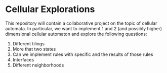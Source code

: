 # Cellular Explorations

This repository will contain a collaborative project on the topic of cellular automata. In particular, we want to implement 1 and 2 (and possibly higher) dimensional cellular automaton and explore the following questions:

1. Different tilings
2. More that two states
3. Can we implement rules with specific and the results of those rules
4. Interfaces
5. Different neighborhoods
